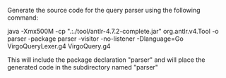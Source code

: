 Generate the source code for the query parser using the following command:

java -Xmx500M -cp ".:./tool/antlr-4.7.2-complete.jar" org.antlr.v4.Tool -o parser -package parser -visitor -no-listener   -Dlanguage=Go VirgoQueryLexer.g4 VirgoQuery.g4


This will include the package declaration "parser" and will place the generated code in the subdirectory named "parser" 